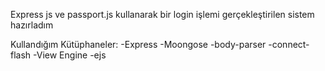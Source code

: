 Express js ve passport.js kullanarak bir login işlemi gerçekleştirilen sistem hazırladım


Kullandığım Kütüphaneler:
-Express
-Moongose
-body-parser
-connect-flash
-View Engine
  -ejs
  

